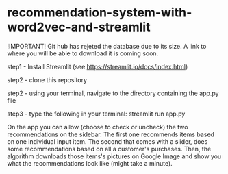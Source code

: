 # recommendation-system-with-word2vec-and-streamlit
!IMPORTANT! Git hub has rejeted the database due to its size. A link to where you will be able to download it is coming soon.

step1 - Install Streamlit (see https://streamlit.io/docs/index.html)

step2 - clone this repository

step2 - using your terminal, navigate to the directory containing the app.py file

step3 - type the following in your terminal: streamlit run app.py

On the app you can allow (choose to check or uncheck) the two recommendations on the sidebar. The first one recommends items based on one individual input item. The second that comes with a slider, does some recommendations based on all a customer's purchases. Then, the algorithm downloads those items's pictures on Google Image and show you what the recommendations look like (might take a minute).
